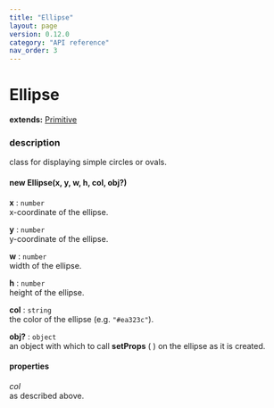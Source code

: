 ```yaml
---
title: "Ellipse"
layout: page
version: 0.12.0
category: "API reference"
nav_order: 3
---
```


# Ellipse

**extends:** [Primitive](primitive)

### description
class for displaying simple circles or ovals.

#### new Ellipse(x, y, w, h, col, obj?)

**x** : `number`\
x-coordinate of the ellipse.

**y** : `number`\
y-coordinate of the ellipse.

**w** : `number`\
width of the ellipse.

**h** : `number`\
height of the ellipse.

**col** : `string`\
the color of the ellipse (e.g. `"#ea323c"`).

**obj?** : `object`\
an object with which to call **setProps** ( ) on the ellipse as it is created.

#### properties
*col*\
as described above.
